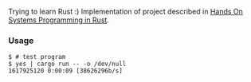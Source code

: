 Trying to learn Rust :)
Implementation of project described in [Hands On Systems Programming in Rust](https://learning.oreilly.com/videos/hands-on-systems-programming/).

### Usage
```shell
$ # test program
$ yes | cargo run -- -o /dev/null
1617925120 0:00:09 [38626296b/s]
```